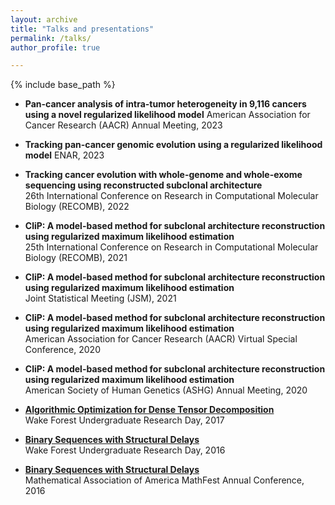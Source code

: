 ```yaml
---
layout: archive
title: "Talks and presentations"
permalink: /talks/
author_profile: true

---
```


{% include base_path %}
- **Pan-cancer analysis of intra-tumor heterogeneity in 9,116 cancers using a novel regularized likelihood model**
American Association for Cancer Research (AACR) Annual Meeting, 2023

- **Tracking pan-cancer genomic evolution using a regularized likelihood model**
ENAR, 2023

- **Tracking cancer evolution with whole-genome and whole-exome sequencing using reconstructed subclonal architecture**  
26th International Conference on Research in Computational Molecular Biology (RECOMB), 2022

- **CliP: A model-based method for subclonal architecture reconstruction using regularized maximum likelihood estimation**  
25th International Conference on Research in Computational Molecular Biology (RECOMB), 2021
    
- **CliP: A model-based method for subclonal architecture reconstruction using regularized maximum likelihood estimation**  
Joint Statistical Meeting (JSM), 2021
    
- **CliP: A model-based method for subclonal architecture reconstruction using regularized maximum likelihood estimation**  
American Association for Cancer Research (AACR) Virtual Special Conference, 2020


- **CliP: A model-based method for subclonal architecture reconstruction using regularized maximum likelihood estimation**  
American Society of Human Genetics (ASHG) Annual Meeting, 2020

- **[Algorithmic Optimization for Dense Tensor Decomposition](https://github.com/yujie-jiang/Presentation/blob/master/Algorithmic_Optimization_for_Dense_Tensor_Decomposition.pdf)**  
Wake Forest Undergraduate Research Day, 2017

- **[Binary Sequences with Structural Delays](https://github.com/yujie-jiang/Presentation/blob/master/Binary_Sequence_with_Structural_Delays.pdf)**  
Wake Forest Undergraduate Research Day, 2016

- **[Binary Sequences with Structural Delays](https://github.com/yujie-jiang/Presentation/blob/master/Binary_Sequence_Slide.pdf)**  
Mathematical Association of America MathFest Annual Conference, 2016

